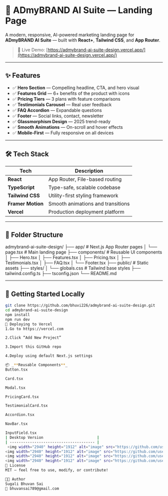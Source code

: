 # 🌟 ADmyBRAND AI Suite — Landing Page

A modern, responsive, AI-powered marketing landing page for **ADmyBRAND AI Suite** — built with **React+**, **Tailwind CSS**, and **App Router**.

> 🚀 Live Demo: [https://admybrand-ai-suite-design.vercel.app/](https://admybrand-ai-suite-design.vercel.app/) 

---

## ✨ Features

- ✅ **Hero Section** — Compelling headline, CTA, and hero visual
- ✅ **Features Grid** — 6+ benefits of the product with icons
- ✅ **Pricing Tiers** — 3 plans with feature comparisons
- ✅ **Testimonials Carousel** — Real user feedback
- ✅ **FAQ Accordion** — Expandable questions
- ✅ **Footer** — Social links, contact, newsletter
- ✅ **Glassmorphism Design** — 2025 trend-ready
- ✅ **Smooth Animations** — On-scroll and hover effects
- ✅ **Mobile-First** — Fully responsive on all devices

---

## 🛠 Tech Stack

| Tech         | Description                          |
|--------------|--------------------------------------|
| **React** | App Router, File-based routing     |
| **TypeScript** | Type-safe, scalable codebase       |
| **Tailwind CSS** | Utility-first styling framework  |
| **Framer Motion** | Smooth animations and transitions |
| **Vercel**      | Production deployment platform    |

---

## 🧩 Folder Structure
admybrand-ai-suite-design/
├── app/ # Next.js App Router pages
│ └── page.tsx # Main landing page
├── components/ # Reusable UI components
│ ├── Hero.tsx
│ ├── Features.tsx
│ ├── Pricing.tsx
│ ├── Testimonials.tsx
│ ├── FAQ.tsx
│ └── Footer.tsx
├── public/ # Static assets
├── styles/
│ └── globals.css # Tailwind base styles
├── tailwind.config.ts
├── tsconfig.json
└── README.md



---

## 🚀 Getting Started Locally

```bash
git clone https://github.com/bhuvi226/admybrand-ai-suite-design.git
cd admybrand-ai-suite-design
npm install
npm run dev
🔗 Deploying to Vercel
1.Go to https://vercel.com

2.Click “Add New Project”

3.Import this GitHub repo

4.Deploy using default Next.js settings

📦 _**Reusable Components**_
Button.tsx

Card.tsx

Modal.tsx

PricingCard.tsx

TestimonialCard.tsx

Accordion.tsx

NavBar.tsx

InputField.tsx
| Desktop Version                        |                         
| -------------------------------------- | 
 <img width="2940" height="1912" alt="image" src="https://github.com/user-attachments/assets/7f133ea9-3e76-47d2-809a-5749e7a78488" />
<img width="2940" height="1912" alt="image" src="https://github.com/user-attachments/assets/142a82f3-a6a8-4312-8f41-bfcd20dec5a9" />
<img width="2940" height="1912" alt="image" src="https://github.com/user-attachments/assets/4ade892b-966c-4e26-95f5-2a454edbe740" />
<img width="2940" height="1912" alt="image" src="https://github.com/user-attachments/assets/c739ac73-7e32-4e83-be4e-517b18571fca" />
📄 License
MIT — feel free to use, modify, or contribute!

👨‍💻 Author
Sugali Bhuvan Sai
📧 bhuvansai789@gmail.com

